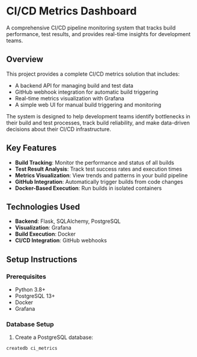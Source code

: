 # CI/CD Metrics Dashboard

A comprehensive CI/CD pipeline monitoring system that tracks build performance, test results, and provides real-time insights for development teams.

## Overview

This project provides a complete CI/CD metrics solution that includes:

- A backend API for managing build and test data
- GitHub webhook integration for automatic build triggering
- Real-time metrics visualization with Grafana
- A simple web UI for manual build triggering and monitoring

The system is designed to help development teams identify bottlenecks in their build and test processes, track build reliability, and make data-driven decisions about their CI/CD infrastructure.

## Key Features

- **Build Tracking**: Monitor the performance and status of all builds
- **Test Result Analysis**: Track test success rates and execution times
- **Metrics Visualization**: View trends and patterns in your build pipeline
- **GitHub Integration**: Automatically trigger builds from code changes
- **Docker-Based Execution**: Run builds in isolated containers

## Technologies Used

- **Backend**: Flask, SQLAlchemy, PostgreSQL
- **Visualization**: Grafana
- **Build Execution**: Docker
- **CI/CD Integration**: GitHub webhooks

## Setup Instructions

### Prerequisites

- Python 3.8+
- PostgreSQL 13+
- Docker
- Grafana

### Database Setup

1. Create a PostgreSQL database:
```bash
createdb ci_metrics
